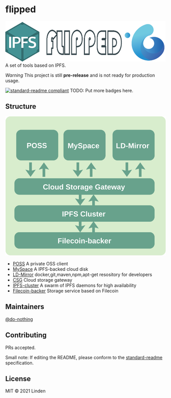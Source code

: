 # flipped

![banner](./imgs/flipped-logo.png)
A set of tools based on IPFS.

*Warning* This project is still **pre-release** and is not ready for production usage.

[![standard-readme compliant](https://img.shields.io/badge/standard--readme-OK-green.svg?style=flat-square)](https://github.com/RichardLitt/standard-readme)
TODO: Put more badges here.

## Structure

![](./imgs/flipped-architecture.svg)

* [POSS](./poss) A private OSS client
* [MySpace](./myspace) A IPFS-backed cloud disk
* [LD-Mirror](./ld-mirror) docker,git,maven,npm,apt-get resository for developers
* [CSG](./csg) Cloud storage gateway
* [IPFS-cluster](./ipfs-cluster) A swarm of IPFS daemons for high availability
* [Filecoin-backer](./filecoin-backer) Storage service based on Filecoin

## Maintainers

[@do-nothing](https://github.com/do-nothing)

## Contributing

PRs accepted.

Small note: If editing the README, please conform to the [standard-readme](https://github.com/RichardLitt/standard-readme) specification.

## License

MIT © 2021 Linden
